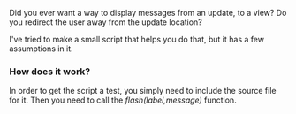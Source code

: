 Did you ever want a way to display messages from an update, to a view?
Do you redirect the user away from the update location?

I've tried to make a small script that helps you do that, but it has a few assumptions in it.

### How does it work? ###

In order to get the script a test, you simply need to include the source file for it. Then you need to call the *flash(*label,message*)* function.
